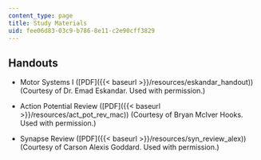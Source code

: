 ```yaml
---
content_type: page
title: Study Materials
uid: fee06d83-03c9-b786-8e11-c2e90cff3829
---
```


Handouts
--------

*   Motor Systems I ([PDF]({{< baseurl >}}/resources/eskandar_handout)) (Courtesy of Dr. Emad Eskandar. Used with permission.)
    
*   Action Potential Review ([PDF]({{< baseurl >}}/resources/act_pot_rev_mac)) (Courtesy of Bryan McIver Hooks. Used with permission.)
    
*   Synapse Review ([PDF]({{< baseurl >}}/resources/syn_review_alex)) (Courtesy of Carson Alexis Goddard. Used with permission.)